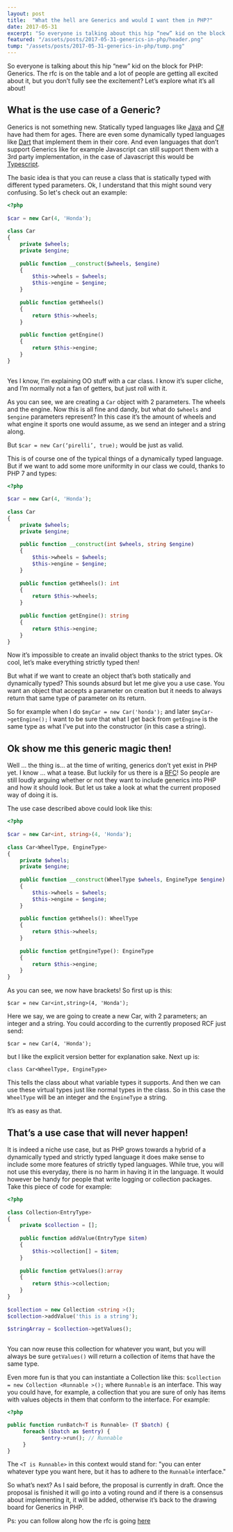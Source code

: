 ```yaml
---
layout: post
title:  "What the hell are Generics and would I want them in PHP?"
date: 2017-05-31
excerpt: "So everyone is talking about this hip “new” kid on the block for PHP: Generics. The rfc is on the table and a lot of people are getting all excited about it, but you don’t fully see the excitement? Let’s explore what it’s all about!"
featured: "/assets/posts/2017-05-31-generics-in-php/header.png"
tump: "/assets/posts/2017-05-31-generics-in-php/tump.png"
---
```


 
So everyone is talking about this hip “new” kid on the block for PHP: Generics. The rfc is on the table and a lot of people are getting all excited about it, but you don’t fully see the excitement? Let’s explore what it’s all about!

## What is the use case of a Generic?

Generics is not something new. Statically typed languages like [Java](https://docs.oracle.com/javase/tutorial/java/generics/types.html) and [C#](https://docs.microsoft.com/en-us/dotnet/csharp/programming-guide/generics/) have had them for ages. There are even some dynamically typed languages like [Dart](http://news.dartlang.org/2016/12/dart-121-generic-method-syntax.html) that implement them in their core. And even languages that don’t support Generics like for example Javascript can still support them with a 3rd party implementation, in the case of Javascript this would be [Typescript](https://www.typescriptlang.org/docs/handbook/generics.html).
 
The basic idea is that you can reuse a class that is statically typed with different typed parameters. Ok, I understand that this might sound very confusing. So let's check out an example:
 
```php
<?php
 
$car = new Car(4, 'Honda');
 
class Car
{
    private $wheels;
    private $engine;
 
    public function __construct($wheels, $engine)
    {
        $this->wheels = $wheels;
        $this->engine = $engine;
    }
    
    public function getWheels()
    {
        return $this->wheels;
    }
    
    public function getEngine()
    {
        return $this->engine;
    }
}
 
```
Yes I know, I’m explaining OO stuff with a car class. I know it’s super cliche, and I’m normally not a fan of getters, but just roll with it.
 
As you can see, we are creating a `Car` object with 2 parameters. The wheels and the engine.
Now this is all fine and dandy, but what do `$wheels` and `$engine` parameters represent? In this case it’s the amount of wheels and what engine it sports one would assume, as we send an integer and a string along.
 
But `$car = new Car(‘pirelli’, true);` would be just as valid.
 
This is of course one of the typical things of a dynamically typed language. But if we want to add some more uniformity in our class we could, thanks to PHP 7 and types:
 
```php
<?php
 
$car = new Car(4, 'Honda');
 
class Car
{
    private $wheels;
    private $engine;
 
    public function __construct(int $wheels, string $engine)
    {
        $this->wheels = $wheels;
        $this->engine = $engine;
    }
 
    public function getWheels(): int
    {
        return $this->wheels;
    }
 
    public function getEngine(): string
    {
        return $this->engine;
    }
}
```
 
Now it’s impossible to create an invalid object thanks to the strict types. Ok cool, let’s make everything strictly typed then!
 
But what if we want to create an object that’s both statically and dynamically typed? This sounds absurd but let me give you a use case. You want an object that accepts a parameter on creation but it needs to always return that same type of parameter on its return.
 
So for example when I do `$myCar = new Car('honda');` and later `$myCar->getEngine();` I want to be sure that what I get back from `getEngine` is the same type as what I’ve put into the constructor (in this case a string).
 
## Ok show me this generic magic then!
Well … the thing is… at the time of writing, generics don’t yet exist in PHP yet. I know ... what a tease. But luckily for us there is a [RFC](https://wiki.php.net/rfc/generics)! So people are still loudly arguing whether or not they want to include generics into PHP and how it should look. But let us take a look at what the current proposed way of doing it is.
 
The use case described above could look like this:
 
```php
<?php
 
$car = new Car<int, string>(4, 'Honda');
 
class Car<WheelType, EngineType>
{
    private $wheels;
    private $engine;
 
    public function __construct(WheelType $wheels, EngineType $engine)
    {
        $this->wheels = $wheels;
        $this->engine = $engine;
    }
 
    public function getWheels(): WheelType
    {
        return $this->wheels;
    }
 
    public function getEngineType(): EngineType
    {
        return $this->engine;
    }
}
```
As you can see, we now have brackets! So first up is this:
 
```$car = new Car<int,string>(4, 'Honda');```
 
Here we say, we are going to create a new Car, with 2 parameters; an integer and a string. You could according to the currently proposed RCF just send:
 
```$car = new Car(4, 'Honda');``` 
 
but I like the explicit version better for explanation sake. Next up is:
 
```class Car<WheelType, EngineType>```
 
This tells the class about what variable types it supports.
And then we can use these virtual types just like normal types in the class.
 So in this case the `WheelType` will be an integer and the `EngineType` a string.
 
It’s as easy as that.
 
## That’s a use case that will never happen!
It is indeed a niche use case, but as PHP grows towards a hybrid of a dynamically typed and strictly typed language it does make sense to include some more features of strictly typed languages. While true, you will not use this everyday, there is no harm in having it in the language. It would however be handy for people that write logging or collection packages. Take this piece of code for example:
 
```php
<?php
 
class Collection<EntryType>
{
    private $collection = [];
 
    public function addValue(EntryType $item)
    {
        $this->collection[] = $item;
    }
 
    public function getValues():array
    {
        return $this->collection;
    }
}
 
$collection = new Collection <string >();
$collection->addValue('this is a string');
 
$stringArray = $collection->getValues();
 
```
 
You can now reuse this collection for whatever you want, but you will always be sure `getValues()` will return a collection of items that have the same type.
 
Even more fun is that you can instantiate a Collection like this: `$collection = new Collection <Runnable >();` where `Runnable` is an interface. This way you could have, for example, a collection that you are sure of only has items with values objects in them that conform to the interface. For example:
 
```php
<?php

public function runBatch<T is Runnable> (T $batch) {
     foreach ($batch as $entry) {
           $entry->run(); // Runnable
     }
}
```
 
The `<T is Runnable>` in this context would stand for: "you can enter whatever type you want here, but it has to adhere to the `Runnable` interface."

So what’s next?
As I said before, the proposal is currently in draft. Once the proposal is finished it will go into a voting round and if there is a consensus about implementing it, it will be added, otherwise it’s back to the drawing board for Generics in PHP.
 
Ps: you can follow along how the rfc is going [here](https://why-cant-we-have-nice-things.mwl.be/requests/introduce-generics-into-php)
